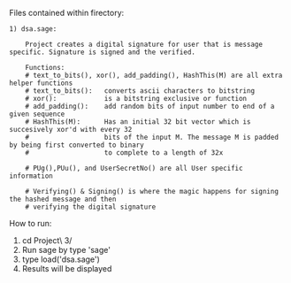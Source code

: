 Files contained within firectory:

    1) dsa.sage:

        Project creates a digital signature for user that is message specific. Signature is signed and the verified.

        Functions:
        # text_to_bits(), xor(), add_padding(), HashThis(M) are all extra helper functions
        # text_to_bits():   converts ascii characters to bitstring
        # xor():            is a bitstring exclusive or function
        # add_padding():    add random bits of input number to end of a given sequence
        # HashThis(M):      Has an initial 32 bit vector which is succesively xor'd with every 32 
        #                   bits of the input M. The message M is padded by being first converted to binary
        #                   to complete to a length of 32x

        # PUg(),PUu(), and UserSecretNo() are all User specific information

        # Verifying() & Signing() is where the magic happens for signing the hashed message and then
        # verifying the digital signature

How to run:
1) cd Project\ 3/
2) Run sage by type 'sage'
3) type load('dsa.sage')
4) Results will be displayed
